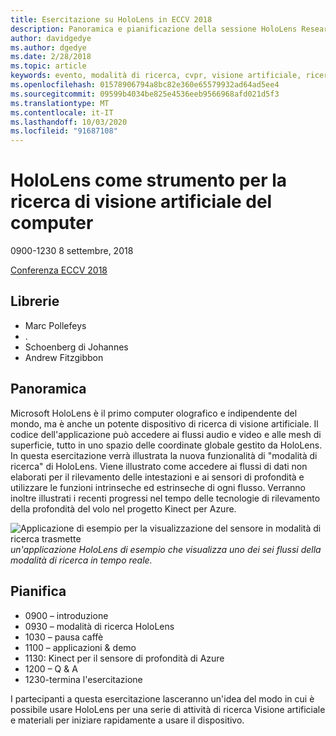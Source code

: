 ```yaml
---
title: Esercitazione su HoloLens in ECCV 2018
description: Panoramica e pianificazione della sessione HoloLens Research Mode, da consegnare alla conferenza ECCV l'8 settembre 2018.
author: davidgedye
ms.author: dgedye
ms.date: 2/28/2018
ms.topic: article
keywords: evento, modalità di ricerca, cvpr, visione artificiale, ricerca, HoloLens
ms.openlocfilehash: 01578906794a8bc82e360e65579932ad64ad5ee4
ms.sourcegitcommit: 09599b4034be825e4536eeb9566968afd021d5f3
ms.translationtype: MT
ms.contentlocale: it-IT
ms.lasthandoff: 10/03/2020
ms.locfileid: "91687108"
---
```

# <a name="hololens-as-a-tool-for-computer-vision-research"></a>HoloLens come strumento per la ricerca di visione artificiale del computer
0900-1230 8 settembre, 2018

[Conferenza ECCV 2018](https://eccv2018.org)

## <a name="organizers"></a>Librerie
* Marc Pollefeys
* .
* Schoenberg di Johannes
* Andrew Fitzgibbon

## <a name="overview"></a>Panoramica
Microsoft HoloLens è il primo computer olografico e indipendente del mondo, ma è anche un potente dispositivo di ricerca di visione artificiale.
Il codice dell'applicazione può accedere ai flussi audio e video e alle mesh di superficie, tutto in uno spazio delle coordinate globale gestito da HoloLens. In questa esercitazione verrà illustrata la nuova funzionalità di "modalità di ricerca" di HoloLens.
Viene illustrato come accedere ai flussi di dati non elaborati per il rilevamento delle intestazioni e ai sensori di profondità e utilizzare le funzioni intrinseche ed estrinseche di ogni flusso.  Verranno inoltre illustrati i recenti progressi nel tempo delle tecnologie di rilevamento della profondità del volo nel progetto Kinect per Azure.

![Applicazione di esempio per la visualizzazione del sensore in modalità di ricerca trasmette ](../develop/platform-capabilities-and-apis/images/sensor-stream-viewer.jpg)
 *un'applicazione HoloLens di esempio che visualizza uno dei sei flussi della modalità di ricerca in tempo reale.*

## <a name="schedule"></a>Pianifica
* 0900 – introduzione
* 0930 – modalità di ricerca HoloLens
* 1030 – pausa caffè
* 1100 – applicazioni & demo
* 1130: Kinect per il sensore di profondità di Azure
* 1200 – Q & A
* 1230-termina l'esercitazione

I partecipanti a questa esercitazione lasceranno un'idea del modo in cui è possibile usare HoloLens per una serie di attività di ricerca Visione artificiale e materiali per iniziare rapidamente a usare il dispositivo.
